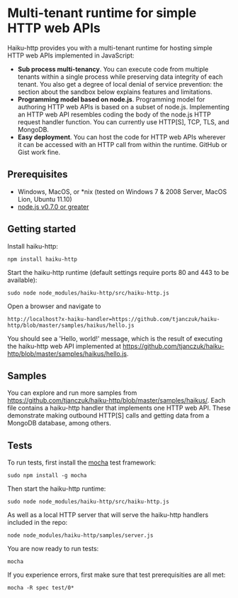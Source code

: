 # Multi-tenant runtime for simple HTTP web APIs

Haiku-http provides you with a multi-tenant runtime for hosting simple HTTP web APIs implemented in JavaScript:

- **Sub process multi-tenancy**. You can execute code from multiple tenants within a single process while preserving data integrity of each tenant. You also get a degree of local denial of service prevention: the section about the sandbox below explains features and limitations.
- **Programming model based on node.js**. Programming model for authoring HTTP web APIs is based on a subset of node.js. Implementing an HTTP web API resembles coding the body of the node.js HTTP request handler function. You can currently use HTTP[S], TCP, TLS, and MongoDB. 
- **Easy deployment**. You can host the code for HTTP web APIs wherever it can be accessed with an HTTP call from within the runtime. GitHub or Gist work fine. 

## Prerequisites

- Windows, MacOS, or *nix (tested on Windows 7 & 2008 Server, MacOS Lion, Ubuntu 11.10)
- [node.js v0.7.0 or greater](http://nodejs.org/dist/)

## Getting started

Install haiku-http:

```
npm install haiku-http
```

Start the haiku-http runtime (default settings require ports 80 and 443 to be available):

```
sudo node node_modules/haiku-http/src/haiku-http.js
```

Open a browser and navigate to 

```
http://localhost?x-haiku-handler=https://github.com/tjanczuk/haiku-http/blob/master/samples/haikus/hello.js
```

You should see a 'Hello, world!' message, which is the result of executing the haiku-http web API implemented at https://github.com/tjanczuk/haiku-http/blob/master/samples/haikus/hello.js. 

## Samples

You can explore and run more samples from https://github.com/tjanczuk/haiku-http/blob/master/samples/haikus/. Each file contains a haiku-http handler that implements one HTTP web API. These demonstrate making outbound HTTP[S] calls and getting data from a MongoDB database, among others.

## Tests

To run tests, first install the [mocha](https://github.com/visionmedia/mocha) test framework:

```
sudo npm install -g mocha
```

Then start the haiku-http runtime:

```
sudo node node_modules/haiku-http/src/haiku-http.js
```

As well as a local HTTP server that will serve the haiku-http handlers included in the repo:

```
node node_modules/haiku-http/samples/server.js
```

You are now ready to run tests:

```
mocha
```

If you experience errors, first make sure that test prerequisities are all met:

```
mocha -R spec test/0*
```